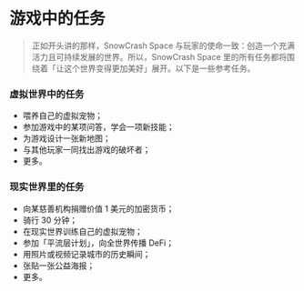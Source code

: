 # 游戏中的任务

> 正如开头讲的那样，SnowCrash Space 与玩家的使命一致：创造一个充满活力且可持续发展的世界。所以，SnowCrash Space 里的所有任务都将围绕着「让这个世界变得更加美好」展开。以下是一些参考任务。

### 虚拟世界中的任务

* 喂养自己的虚拟宠物；
* 参加游戏中的某项问答，学会一项新技能；
* 为游戏设计一张新地图；
* 与其他玩家一同找出游戏的破坏者；
* 更多。

### 现实世界里的任务

* 向某慈善机构捐赠价值 1 美元的加密货币；
* 骑行 30 分钟；
* 在现实世界训练自己的虚拟宠物；
* 参加「平流层计划」，向全世界传播 DeFi；
* 用照片或视频记录城市的历史瞬间；
* 张贴一张公益海报；
* 更多。